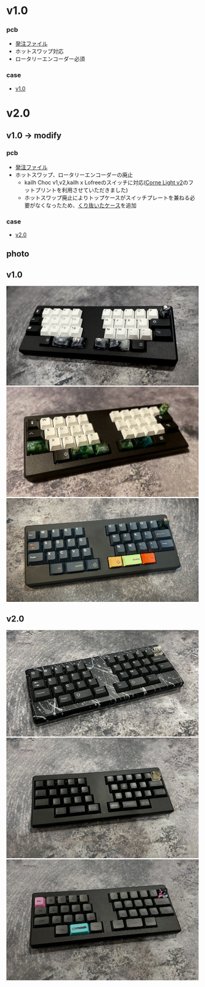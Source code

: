 # v1.0
### pcb
- [発注ファイル](/kicad/production/v1.0/)
- ホットスワップ対応
- ロータリーエンコーダー必須
### case
- [v1.0](/case/v1.0/README.md)

# v2.0
## v1.0 -> modify
### pcb
- [発注ファイル](/kicad/production/v2.0/)
- ホットスワップ、ロータリーエンコーダーの廃止
  - kailh Choc v1,v2,kailh x Lofreeのスイッチに対応([Corne Light v2](https://github.com/foostan/crkbd/blob/main/corne-light/doc/v2/buildguide_low_edition_jp.md)のフットプリントを利用させていただきました)
  - ホットスワップ廃止によりトップケースがスイッチプレートを兼ねる必要がなくなったため、[くり抜いたケース](/doc/case/v2.0/top_nonswitch_plate_front.png)を追加
### case
- [v2.0](/case/v2.0/README.md)

## photo
## v1.0
![PA-12 白黒](/doc/gallery/bksl36_monojpg.jpg)
![PA-12 モス](/doc/gallery/bksl36_moss.jpg)
![Black Resin BeTheOne](/doc/gallery/bksl36_betheone.jpg)

## v2.0
![splash](/doc/gallery/splash.jpg)
![smoke](/doc/gallery/smoke.jpeg)
![future](/doc/gallery/future.jpeg)
